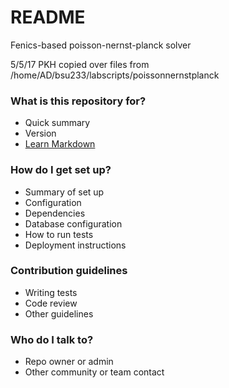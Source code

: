 # README #

Fenics-based poisson-nernst-planck solver


5/5/17
PKH copied over files from /home/AD/bsu233/labscripts/poissonnernstplanck

### What is this repository for? ###

* Quick summary
* Version
* [Learn Markdown](https://bitbucket.org/tutorials/markdowndemo)

### How do I get set up? ###

* Summary of set up
* Configuration
* Dependencies
* Database configuration
* How to run tests
* Deployment instructions

### Contribution guidelines ###

* Writing tests
* Code review
* Other guidelines

### Who do I talk to? ###

* Repo owner or admin
* Other community or team contact
